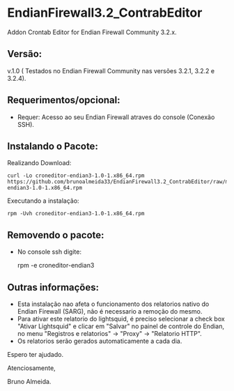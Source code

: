 # EndianFirewall3.2_ContrabEditor
Addon Crontab Editor for Endian Firewall Community 3.2.x. 


Versão:
--------

v.1.0 ( Testados no Endian Firewall Community nas versões 3.2.1, 3.2.2 e 3.2.4).



Requerimentos/opcional:
--------
- Requer: Acesso ao seu Endian Firewall atraves do console (Conexão SSH).



Instalando o Pacote:
--------

Realizando Download:

    curl -Lo croneditor-endian3-1.0-1.x86_64.rpm https://github.com/brunoalmeida33/EndianFirewall3.2_ContrabEditor/raw/master/croneditor-endian3-1.0-1.x86_64.rpm
    
    
Executando a instalação:

    rpm -Uvh croneditor-endian3-1.0-1.x86_64.rpm
    

Removendo o pacote:
--------
- No console ssh digite:

    rpm -e croneditor-endian3
    
    
    
Outras informações:
------------------

- Esta instalação nao afeta o funcionamento dos relatorios nativo do Endian Firewall (SARG), não é necessario a remoção do mesmo.
- Para ativar este relatorio do lightsquid, é preciso selecionar a check box "Ativar Lightsquid" e clicar em "Salvar" no painel de controle do Endian, no menu  "Registros e relatorios" -> "Proxy" -> "Relatorio HTTP".
- Os relatorios serão gerados automaticamente a cada dia.

Espero ter ajudado.

Atenciosamente,

Bruno Almeida.
  
  
